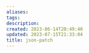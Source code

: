 ```yaml
---
aliases: 
tags: 
description:
created: 2023-06-14T20:49:40
updated: 2023-07-15T21:33:04
title: json-patch
---
```

